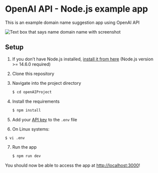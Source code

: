 # OpenAI API - Node.js example app

This is an example domain name suggestion app using OpenAI API 

![Text box that says name domain name with screenshot]([https://user-images.githubusercontent.com/10623307/213887080-b2bc4645-7fdb-4dbd-ae42-efce00d0dc29.png](https://github.com/VivekGupta335/openAIProject/blob/main/public/Screen%20Shot%202023-06-14%20at%205.54.45%20PM.png))


## Setup

1. If you don’t have Node.js installed, [install it from here](https://nodejs.org/en/) (Node.js version >= 14.6.0 required)

2. Clone this repository

3. Navigate into the project directory

   ```bash
   $ cd openAIProject
   ```

4. Install the requirements

   ```bash
   $ npm install
   ```
 

5. Add your [API key](https://platform.openai.com/account/api-keys) to the  `.env` file

6.  On Linux systems: 
   ```bash
   $ vi .env
   ```

7. Run the app

   ```bash
   $ npm run dev
   ```

You should now be able to access the app at [http://localhost:3000](http://localhost:3000)! 
